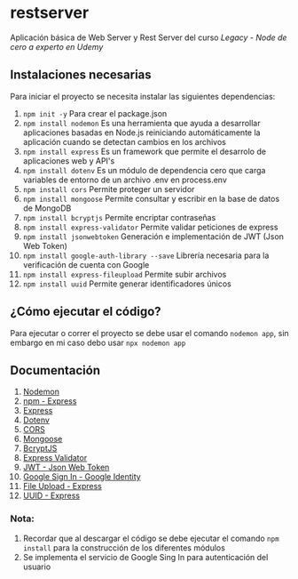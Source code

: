 # restserver
Aplicación básica de Web Server y Rest Server del curso *Legacy - Node de cero a experto en Udemy*

## Instalaciones necesarias
Para iniciar el proyecto se necesita instalar las siguientes dependencias:
1. ```npm init -y``` Para crear el package.json
2. ```npm install nodemon``` Es una herramienta que ayuda a desarrollar aplicaciones basadas en Node.js reiniciando automáticamente la aplicación cuando se detectan cambios en los archivos
3. ```npm install express``` Es un framework que permite el desarrolo de aplicaciones web y API's
4. ```npm install dotenv``` Es un módulo de dependencia cero que carga variables de entorno de un archivo .env en process.env
5. ```npm install cors``` Permite proteger un servidor
6. ```npm install mongoose``` Permite consultar y escribir en la base de datos de MongoDB
7. ```npm install bcryptjs``` Permite encriptar contraseñas
8. ```npm install express-validator``` Permite validar peticiones de express
9. ```npm install jsonwebtoken``` Generación e implementación de JWT (Json Web Token)
10. ```npm install google-auth-library --save``` Librería necesaria para la verificación de cuenta con Google
11. ```npm install express-fileupload``` Permite subir archivos
12. ```npm install uuid``` Permite generar identificadores únicos

## ¿Cómo ejecutar el código?
Para ejecutar o correr el proyecto se debe usar el comando ```nodemon app```, sin embargo en mi caso debo usar ```npx nodemon app```

## Documentación
1. [Nodemon](https://www.npmjs.com/package/nodemon)
2. [npm - Express](https://www.npmjs.com/package/express)
3. [Express](https://expressjs.com/)
4. [Dotenv](https://www.npmjs.com/package/dotenv/v/14.0.0)
5. [CORS](https://www.npmjs.com/package/cors)
6. [Mongoose](https://mongoosejs.com/docs/)
7. [BcryptJS](https://www.npmjs.com/package/bcryptjs)
8. [Express Validator](https://express-validator.github.io/docs)
9. [JWT - Json Web Token](https://www.npmjs.com/package/jsonwebtoken)
10. [Google Sign In - Google Identity](https://developers.google.com/identity/gsi/web/guides/overview?hl=es-419)
11. [File Upload - Express](https://www.npmjs.com/package/express-fileupload)
12. [UUID - Express](https://www.npmjs.com/package/uuid)

### **Nota:**
1. Recordar que al descargar el código se debe ejecutar el comando ```npm install``` para la construcción de los diferentes módulos
2. Se implementa el servicio de Google Sing In para autenticación del usuario